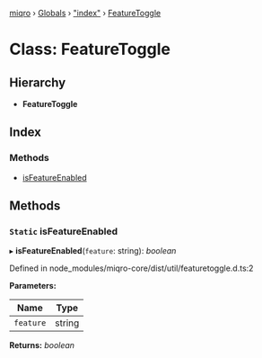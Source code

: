 [miqro](../README.md) › [Globals](../globals.md) › ["index"](../modules/_index_.md) › [FeatureToggle](_index_.featuretoggle.md)

# Class: FeatureToggle

## Hierarchy

* **FeatureToggle**

## Index

### Methods

* [isFeatureEnabled](_index_.featuretoggle.md#static-isfeatureenabled)

## Methods

### `Static` isFeatureEnabled

▸ **isFeatureEnabled**(`feature`: string): *boolean*

Defined in node_modules/miqro-core/dist/util/featuretoggle.d.ts:2

**Parameters:**

Name | Type |
------ | ------ |
`feature` | string |

**Returns:** *boolean*
